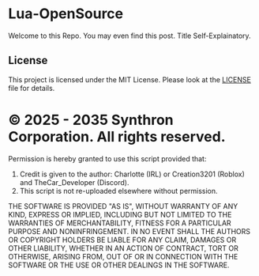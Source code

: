 # Lua-OpenSource
Welcome to this Repo. You may even find this post.
Title Self-Explainatory.


## License

This project is licensed under the MIT License. Please look at the [LICENSE](./LICENSE) file for details.

# © 2025 - 2035 Synthron Corporation. All rights reserved.

Permission is hereby granted to use this script provided that:
1. Credit is given to the author: Charlotte (IRL) or Creation3201 (Roblox) and TheCar_Developer (Discord).
2. This script is not re-uploaded elsewhere without permission.

THE SOFTWARE IS PROVIDED "AS IS", WITHOUT WARRANTY OF ANY KIND, EXPRESS OR IMPLIED, INCLUDING BUT NOT LIMITED TO THE WARRANTIES OF MERCHANTABILITY, FITNESS FOR A PARTICULAR PURPOSE AND NONINFRINGEMENT. IN NO EVENT SHALL THE AUTHORS OR COPYRIGHT HOLDERS BE LIABLE FOR ANY CLAIM, DAMAGES OR OTHER LIABILITY, WHETHER IN AN ACTION OF CONTRACT, TORT OR OTHERWISE, ARISING FROM, OUT OF OR IN CONNECTION WITH THE SOFTWARE OR THE USE OR OTHER DEALINGS IN THE SOFTWARE.
